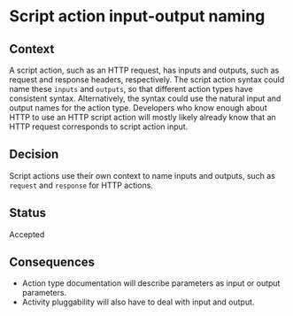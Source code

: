 # Script action input-output naming

## Context

A script action, such as an HTTP request, has inputs and outputs, such as request and response headers, respectively.
The script action syntax could name these `inputs` and `outputs`, so that different action types have consistent syntax.
Alternatively, the syntax could use the natural input and output names for the action type.
Developers who know enough about HTTP to use an HTTP script action will mostly likely already know that an HTTP request corresponds to script action input.

## Decision

Script actions use their own context to name inputs and outputs, such as `request` and `response` for HTTP actions.

## Status

Accepted

## Consequences

* Action type documentation will describe parameters as input or output parameters.
* Activity pluggability will also have to deal with input and output.
